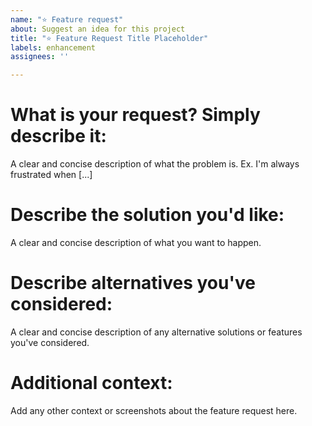 ```yaml
---
name: "⭐️ Feature request"
about: Suggest an idea for this project
title: "⭐️ Feature Request Title Placeholder"
labels: enhancement
assignees: ''

---
```


# What is your request? Simply describe it:
A clear and concise description of what the problem is. Ex. I'm always frustrated when [...]

# Describe the solution you'd like:
A clear and concise description of what you want to happen.

# Describe alternatives you've considered:
A clear and concise description of any alternative solutions or features you've considered.

# Additional context:
Add any other context or screenshots about the feature request here.
